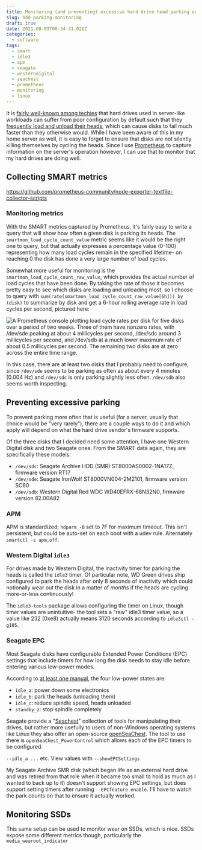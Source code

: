 ```yaml
---
title: Monitoring (and preventing) excessive hard drive head parking on Linux
slug: hdd-parking-monitoring
draft: true
date: 2021-08-09T00:34:31.020Z
categories:
  - software
tags:
  - smart
  - idle3
  - apm
  - seagate
  - westerndigital
  - seachest
  - prometheus
  - monitoring
  - linux
---
```

 It is [fairly well-known among techies](https://mobile.twitter.com/marcan42/status/1423974853955125250) that hard drives used in server-like workloads can suffer from poor configuration by default such that they [frequently load and unload their heads](https://superuser.com/questions/840851/how-much-load-cycle-count-can-my-hard-drive-hypotethically-sustain), which can cause disks to fail much faster than they otherwise would. While I have been aware of this in my home server as well, it is easy to forget to ensure that disks are not silently killing themselves by cycling the heads. Since I use [Prometheus](https://prometheus.io/) to capture information on the server's operation however, I can use that to monitor that my hard drives are doing well.

## Collecting SMART metrics

https://github.com/prometheus-community/node-exporter-textfile-collector-scripts

### Monitoring metrics

With the SMART metrics captured by Prometheus, it's fairly easy to write a query that will show how often a given disk is parking its heads. The `smartmon_load_cycle_count_value` metric seems like it would be the right one to query, but that actually expresses a percentage value (0-100) representing how many load cycles remain in the specified lifetime- on reaching 0 the disk has done a very large number of load cycles.

Somewhat more useful for monitoring is the `smartmon_load_cycle_count_raw_value`, which provides the actual number of load cycles that have been done. By taking the rate of those it becomes pretty easy to see which disks are loading and unloading most, so I choose to query with `sum(rate(smartmon_load_cycle_count_raw_value[6h])) by (disk)` to summarize by disk and get a 6-hour rolling average rate in load cycles per second, pictured here:

![A Prometheus console plotting load cycle rates per disk for five disks over a period of two weeks. Three of them have nonzero rates, with /dev/sde peaking at about 4 millicycles per second, /dev/sdc around 3 millicycles per second, and /dev/sdb at a much lower maximum rate of about 0.5 millicycles per second. The remaining two disks are at zero across the entire time range.](load-cycles-prometheus-fs8.png)

In this case, there are at least two disks that I probably need to configure, since `/dev/sde` seems to be parking as often as about every 4 minutes (0.004 Hz) and `/dev/sdc` is only parking slightly less often. `/dev/sdb` also seems worth inspecting.

## Preventing excessive parking

To prevent parking more often that is useful (for a server, usually that choice would be "very rarely"), there are a couple ways to do it and which apply will depend on what the hard drive vendor's firmware supports.

Of the three disks that I decided need some attention, I have one Western Digital disk and two Seagate ones. From the SMART data again, they are specifically these models:

 * `/dev/sdc`: Seagate Archive HDD (SMR) ST8000AS0002-1NA17Z, firmware version RT17
 * `/dev/sde`: Seagate IronWolf ST8000VN004-2M2101, firmware version SC60
 * `/dev/sdb`: Western Digital Red WDC WD40EFRX-68N32N0, firmware version 82.00A82

### APM

APM is standardized; `hdparm -B` set to 7F for maximum timeout. This isn't persistent, but could be auto-set on each boot with a udev rule. Alternately `smartctl -s apm,off`.

### Western Digital `idle3`

For drives made by Western Digital, the inactivity timer for parking the heads is called the `idle3` timer. Of particular note, WD Green drives ship configured to park the heads after only 8 seconds of inactivity which could notionally wear out the disk in a matter of *months* if the heads are cycling more-or-less continuously!

The `idle3-tools` package allows configuring the timer on Linux, though timer values are unintuitive- the tool sets a "raw" idle3 timer value, so a value like 232 (0xe8) actually means 3120 seconds according to `idle3ctl -g105`.

### Seagate EPC

Most Seagate disks have configurable Extended Power Conditions (EPC) settings that include timers for how long the disk needs to stay idle before entering various low-power modes. 

According to [at least one manual](https://www.seagate.com/www-content/product-content/skyhawk/en-us/docs/100855892b.pdf), the four low-power states are:

* `idle_a`: power down some electronics
* `idle_b`: park the heads (unloading them)
* `idle_c`: reduce spindle speed, heads unloaded
* `standby_z`: stop spindle completely

Seagate provide a "[Seachest](https://www.seagate.com/au/en/support/software/seachest/)" collection of tools for manipulating their drives, but rather more usefully to users of non-Windows operating systems like Linux they also offer an open-source [openSeaChest](https://github.com/Seagate/openSeaChest). The tool to use there is `openSeaChest_PowerControl` which allows each of the EPC timers to be configured.

`--idle_a ...` etc. View values with `--showEPCSettings`

My Seagate Archive SMR disk (which began life as an external hard drive and was retired from that role when it became too small to hold as much as I wanted to back up to it) doesn't support showing EPC settings, but does support setting timers after running `--EPCfeature enable`. I'll have to watch the park counts on that to ensure it actually worked.

## Monitoring SSDs

This same setup can be used to monitor wear on SSDs, which is nice. SSDs expose some different metrics though, particularly the `media_wearout_indicator`
